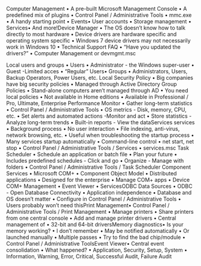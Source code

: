 Computer Management
• A pre-built Microsoft Management Console
• A predefined mix of plugins
• Control Panel / Administrative Tools
• mmc.exe
• A handy starting point
• Events• User accounts
• Storage management
• Services• And more!Device Manager
• The OS doesn’t know how to talk directly to most hardware
• Device drivers are hardware specific and operating system specific
• Windows 7 device drivers may not necessarily work in Windows 10
• Technical Support FAQ
• “Have you updated the drivers?”
• Computer Management or devmgmt.msc


Local users and groups
• Users
• Administrator - the Windows super-user
• Guest -Limited acces
• “Regular” Users• Groups
• Administrators, Users, Backup Operators, Power Users, etc.
Local Security Policy
• Big companies have big security policies
• Managed through Active Directory Group Policies
• Stand-alone computers aren’t managed through AD
• You need local policies
• Not available in Home editions
• Available in Professional / Pro, Ultimate, Enterprise
Performance Monitor
• Gather long-term statistics
• Control Panel / Administrative Tools
• OS metrics - Disk, memory, CPU, etc.
• Set alerts and automated actions -Monitor and act
• Store statistics - Analyze long-term trends
• Built-in reports - View the dataServices
services
• Background process
• No user interaction
• File indexing, anti-virus, network browsing, etc.
• Useful when troubleshooting the startup process
• Many services startup automatically
• Command-line control
• net start, net stop
• Control Panel / Administrative Tools / Services
• services.msc
Task Scheduler
• Schedule an application or batch file
• Plan your future
• Includes predefined schedules - Click and go
• Organize - Manage with folders
• Control Panel  /  Administrative Tools / Task Scheduler
Component Services
• Microsoft COM+
• Component Object Model
• Distributed applications
• Designed for the enterprise
• Manage COM+ apps
• Device COM+ Management
• Event Viewer
• ServicesODBC Data Sources
• ODBC - Open Database Connectivity
• Application independence
• Database and OS doesn’t matter
• Configure in Control Panel / Administrative Tools
• Users probably won’t need thisPrint Management• Control Panel / Administrative Tools / Print Management
• Manage printers
• Share printers from one central console
• Add and manage printer drivers
• Central management of 
• 32-bit and 64-bit driversMemory diagnostics• Is your memory working?
• I don’t remember
• May be notified automatically
• Or launched manually
• Multiple passes
• Try to find the bad chip/module
• Control Panel / Administrative ToolsEvent Viewer• Central event consolidation
• What happened?
• Application, Security, Setup, System
• Information, Warning, Error, Critical, Successful Audit, Failure Audit